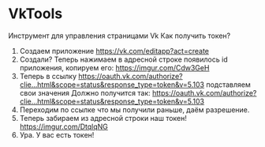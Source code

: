# VkTools
Инструмент для управления страницами Vk
Как получить токен?

1. Создаем приложение https://vk.com/editapp?act=create
2. Создали? Теперь нажимаем в адресной строке появилось id приложения, копируем его:
https://imgur.com/Cdw3GeH
3. Теперь в ссылку
https://oauth.vk.com/authorize?clie...html&scope=status&response_type=token&v=5.103
подставляем свои значения
Должно получится так:
https://oauth.vk.com/authorize?clie...html&scope=status&response_type=token&v=5.103
4. Переходим по ссылке что мы получили раньше, даём разрешение.
5. Теперь забираем из адресной строки наш токен!
https://imgur.com/DtqlqNG
6. Ура. У вас есть токен!
